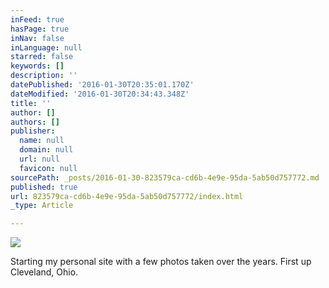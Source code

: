 ```yaml
---
inFeed: true
hasPage: true
inNav: false
inLanguage: null
starred: false
keywords: []
description: ''
datePublished: '2016-01-30T20:35:01.170Z'
dateModified: '2016-01-30T20:34:43.348Z'
title: ''
author: []
authors: []
publisher:
  name: null
  domain: null
  url: null
  favicon: null
sourcePath: _posts/2016-01-30-823579ca-cd6b-4e9e-95da-5ab50d757772.md
published: true
url: 823579ca-cd6b-4e9e-95da-5ab50d757772/index.html
_type: Article

---
```

![](https://the-grid-user-content.s3-us-west-2.amazonaws.com/7e41a554-fb3f-486a-b207-5de50d4f3d21.jpg)

Starting my personal site with a few photos taken over the years. First up Cleveland, Ohio.